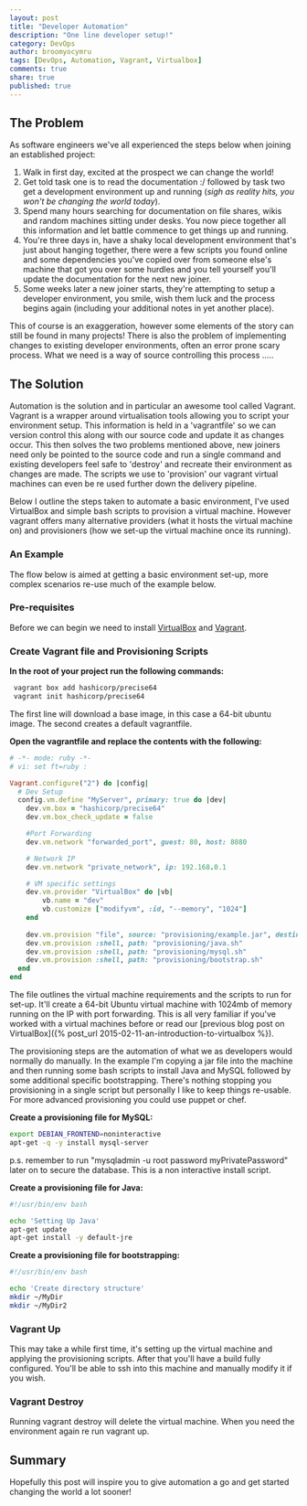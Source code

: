 ```yaml
---
layout: post
title: "Developer Automation"
description: "One line developer setup!"
category: DevOps
author: broomyocymru
tags: [DevOps, Automation, Vagrant, Virtualbox]
comments: true
share: true
published: true
---
```


## The Problem
As software engineers we've all experienced the steps below when joining an established project:

1. Walk in first day, excited at the prospect we can change the world!
2. Get told task one is to read the documentation :/ followed by task two get a development environment up and running (*sigh as reality hits, you won't be changing the world today*).
3. Spend many hours searching for documentation on file shares, wikis and random machines sitting under desks. You now piece together all this information and let battle commence to get things up and running.
4. You're three days in, have a shaky local development environment that's just about hanging together, there were a few scripts you found online and some dependencies you've copied over from someone else's machine that got you over some hurdles and you tell yourself you'll update the documentation for the next new joiner. 
5. Some weeks later a new joiner starts, they're attempting to setup a developer environment, you smile, wish them luck and the process begins again (including your additional notes in yet another place).

This of course is an exaggeration, however some elements of the story can still be found in many projects! There is also the problem of implementing changes to existing developer environments, often an error prone scary process. What we need is a way of source controlling this process .....

## The Solution 
Automation is the solution and in particular an awesome tool called Vagrant. Vagrant is a wrapper around virtualisation tools allowing you to script your environment setup. This information is held in a 'vagrantfile' so we can version control this along with our source code and update it as changes occur. This then solves the two problems mentioned above, new joiners need only be pointed to the source code and run a single command and existing developers feel safe to 'destroy' and recreate their environment as changes are made. The scripts we use to 'provision' our vagrant virtual machines can even be re used further down the delivery pipeline. 

Below I outline the steps taken to automate a basic environment, I've used VirtualBox and simple bash scripts to provision a virtual machine. However vagrant offers many alternative providers (what it hosts the virtual machine on) and provisioners (how we set-up the virtual machine once its running).

### An Example
The flow below is aimed at getting a basic environment set-up, more complex scenarios re-use much of the example below. 

### Pre-requisites
Before we can begin we need to install [VirtualBox](https://www.virtualbox.org) and [Vagrant](https://www.vagrantup.com).
	
### Create Vagrant file and Provisioning Scripts
**In the root of your project run the following commands:**
```bash 
 vagrant box add hashicorp/precise64
 vagrant init hashicorp/precise64
```
The first line will download a base image, in this case a 64-bit ubuntu image. The second creates a default vagrantfile.

**Open the vagrantfile and replace the contents with the following:**
```ruby 
# -*- mode: ruby -*-
# vi: set ft=ruby :

Vagrant.configure("2") do |config|  
  # Dev Setup
  config.vm.define "MyServer", primary: true do |dev|
    dev.vm.box = "hashicorp/precise64"
	dev.vm.box_check_update = false

	#Port Forwarding
	dev.vm.network "forwarded_port", guest: 80, host: 8080

	# Network IP
	dev.vm.network "private_network", ip: 192.168.0.1

	# VM specific settings
	dev.vm.provider "VirtualBox" do |vb|
		vb.name = "dev"
		vb.customize ["modifyvm", :id, "--memory", "1024"]
	end
	
	dev.vm.provision "file", source: "provisioning/example.jar", destination: "~/example.jar"
	dev.vm.provision :shell, path: "provisioning/java.sh"
    dev.vm.provision :shell, path: "provisioning/mysql.sh"
	dev.vm.provision :shell, path: "provisioning/bootstrap.sh"
  end
end

```
The file outlines the virtual machine requirements and the scripts to run for set-up. It'll create a 64-bit Ubuntu virtual machine with 1024mb of memory running on the IP with port forwarding. This is all very familiar if you've worked with a virtual machines before or read our [previous blog post on VirtualBox]({% post_url 2015-02-11-an-introduction-to-virtualbox %}). 

The provisioning steps are the automation of what we as developers would normally do manually. In the example I'm copying a jar file into the machine and then running some bash scripts to install Java and MySQL followed by some additional specific bootstrapping. There's nothing stopping you provisioning in a single script but personally I like to keep things re-usable. For more advanced provisioning you could use puppet or chef. 

**Create a provisioning file for MySQL:**
```bash 
export DEBIAN_FRONTEND=noninteractive
apt-get -q -y install mysql-server
```
p.s. remember to run "mysqladmin -u root password myPrivatePassword" later on to secure the database. This is a non interactive install script.

**Create a provisioning file for Java:**
```bash 
#!/usr/bin/env bash

echo 'Setting Up Java'
apt-get update
apt-get install -y default-jre
```

**Create a provisioning file for bootstrapping:**
```bash 
#!/usr/bin/env bash

echo 'Create directory structure'
mkdir ~/MyDir
mkdir ~/MyDir2
```

### Vagrant Up
This may take a while first time, it's setting up the virtual machine and applying the provisioning scripts. After that you'll have a build fully configured. You'll be able to ssh into this machine and manually modify it if you wish. 

### Vagrant Destroy
Running vagrant destroy will delete the virtual machine. When you need the environment again re run vagrant up.  

## Summary
Hopefully this post will inspire you to give automation a go and get started changing the world a lot sooner!


